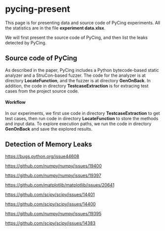 # pycing-present
This page is for presenting data and source code of PyCing experiments.
All the statistics are in the file **experiment data.xlsx**.

We will first present the source code of PyCing, and then list the leaks detected by PyCing. 


## Source code of PyCing
As described in the paper, PyCing includes a Python bytecode-based static analyzer and a StruCon-based fuzzer. 
The code for the analyzer is at directory **LocateFunction**, and the fuzzer is at directory **GenOnBack**.
In addition, the code in directory **TestcaseExtraction** is for extracing test cases from the project source code.

#### Workflow
In our experiments, we first use code in directory **TestcaseExtraction** to get test cases, then run code in directory **LocateFunction** to store the methods and input data. 
To explore execution paths, we run the code in directory **GenOnBack** and save the explored results.

## Detection of Memory Leaks
https://bugs.python.org/issue44608

https://github.com/numpy/numpy/issues/19400

https://github.com/numpy/numpy/issues/19397

https://github.com/matplotlib/matplotlib/issues/20641

https://github.com/scipy/scipy/issues/14401

https://github.com/scipy/scipy/issues/14400

https://github.com/numpy/numpy/issues/19395

https://github.com/scipy/scipy/issues/14383